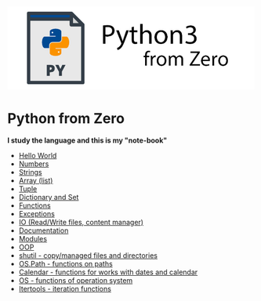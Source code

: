 [![Logo](https://raw.githubusercontent.com/ogycode/PythonFromZero/master/merch/logo.jpg)](https://github.com/ogycode/PythonFromZero)

# Python from Zero
**I study the language and this is my "note-book"**

 - [Hello World](https://github.com/ogycode/PythonFromZero/tree/master/src/HelloWorld)
 - [Numbers](https://github.com/ogycode/PythonFromZero/tree/master/src/Numbers)
 - [Strings](https://github.com/ogycode/PythonFromZero/tree/master/src/Strings)
 - [Array (list)](https://github.com/ogycode/PythonFromZero/tree/master/src/Array)
 - [Tuple](https://github.com/ogycode/PythonFromZero/tree/master/src/Tuple)
 - [Dictionary and Set](https://github.com/ogycode/PythonFromZero/tree/master/src/DictionarySet)
 - [Functions](https://github.com/ogycode/PythonFromZero/tree/master/src/Functions)
 - [Exceptions](https://github.com/ogycode/PythonFromZero/tree/master/src/Exceptions)
 - [IO (Read/Write files, content manager)](https://github.com/ogycode/PythonFromZero/tree/master/src/IO)
 - [Documentation](https://github.com/ogycode/PythonFromZero/tree/master/src/Documentation)
 - [Modules](https://github.com/ogycode/PythonFromZero/tree/master/src/Modules)
 - [OOP](https://github.com/ogycode/PythonFromZero/tree/master/src/OOP)
 - [shutil - copy/managed files and directories](https://github.com/ogycode/PythonFromZero/tree/master/src/Shutil)
 - [OS.Path - functions on paths](https://github.com/ogycode/PythonFromZero/tree/master/src/OS.Path)
 - [Calendar - functions for works with dates and calendar](https://github.com/ogycode/PythonFromZero/tree/master/src/Calendar)
 - [OS - functions of operation system](https://github.com/ogycode/PythonFromZero/tree/master/src/OS)
 - [Itertools - iteration functions](https://github.com/ogycode/PythonFromZero/tree/master/src/Itertools)